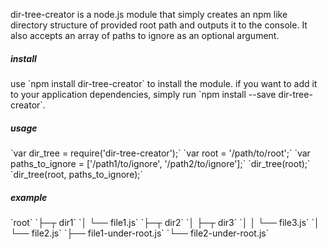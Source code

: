 <p>dir-tree-creator is a node.js module that simply creates an npm like directory structure of provided root path and outputs it to the console. It also accepts an array of paths to ignore as an optional argument.</p>

<h5>install</h5>
  <p>use `npm install dir-tree-creator` to install the module. if you want to add it to your application dependencies, simply run `npm install --save dir-tree-creator`.</p>

<h5>usage</h5>
  `var dir_tree = require('dir-tree-creator');`  
  `var root = '/path/to/root';`  
  `var paths_to_ignore = ['/path1/to/ignore', '/path2/to/ignore'];`  
  `dir_tree(root);`  
  `dir_tree(root, paths_to_ignore);`  
  
<h5>example</h5>
`root`  
`├─┬ dir1`  
`│ └── file1.js`  
`├─┬ dir2`  
`│ ├─┬ dir3`  
`│ │ └── file3.js`  
`│ └── file2.js`  
`├── file1-under-root.js`  
`└── file2-under-root.js`  
